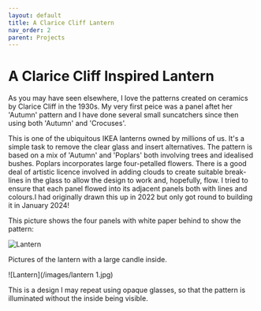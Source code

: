 ```yaml
---
layout: default
title: A Clarice Cliff Lantern
nav_order: 2
parent: Projects
---
```


# A Clarice Cliff Inspired Lantern

As you may have seen elsewhere, I love the patterns created on ceramics by Clarice Cliff in the 1930s. My very first peice was a panel aftet her 'Autumn' pattern and I have done several small suncatchers since then using both 'Autumn' and 'Crocuses'. 

This is one of the ubiquitous IKEA lanterns owned by millions of us. It's a simple task to remove the clear glass and insert alternatives.
The pattern is based on a mix of 'Autumn' and 'Poplars' both involving trees and idealised bushes. Poplars incorporates large four-petalled flowers. There is a good deal of artistic licence involved in adding clouds to create suitable break-lines in the glass to allow the design to work and, hopefully, flow. I tried to ensure that each panel flowed into its adjacent panels both with lines and colours.I had originally drawn this up in 2022 but only got round to building it in January 2024!

This picture shows the four panels with white paper behind to show the pattern:

![Lantern](/images/lantern%1.jpg)

Pictures of the lantern with a large candle inside.

![Lantern](/images/lantern 1.jpg)

This is a design I may repeat using opaque glasses, so that the pattern is illuminated without the inside being visible.
